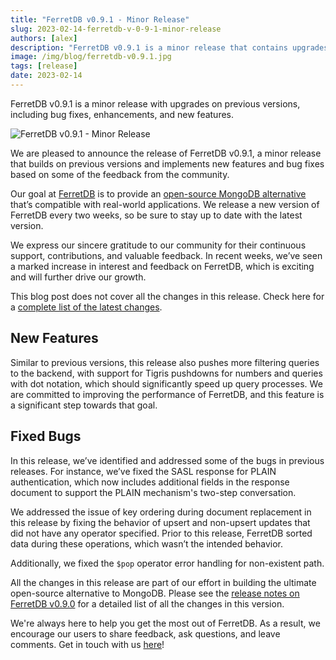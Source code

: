 ```yaml
---
title: "FerretDB v0.9.1 - Minor Release"
slug: 2023-02-14-ferretdb-v-0-9-1-minor-release
authors: [alex]
description: "FerretDB v0.9.1 is a minor release that contains upgrades on previous versions, including bug fixes, enhancements, and new features"
image: /img/blog/ferretdb-v0.9.1.jpg
tags: [release]
date: 2023-02-14
---
```


FerretDB v0.9.1 is a minor release with upgrades on previous versions, including bug fixes, enhancements, and new features.

![FerretDB v0.9.1 - Minor Release](/img/blog/ferretdb-v0.9.1.jpg)

<!--truncate-->

We are pleased to announce the release of FerretDB v0.9.1, a minor release that builds on previous versions and implements new features and bug fixes based on some of the feedback from the community.

Our goal at [FerretDB](https://www.ferretdb.io) is to provide an [open-source MongoDB alternative](https://blog.ferretdb.io/5-database-alternatives-mongodb-2023/) that’s compatible with real-world applications.
We release a new version of FerretDB every two weeks, so be sure to stay up to date with the latest version.

We express our sincere gratitude to our community for their continuous support, contributions, and valuable feedback.
In recent weeks, we’ve seen a marked increase in interest and feedback on FerretDB, which is exciting and will further drive our growth.

This blog post does not cover all the changes in this release.
Check here for a [complete list of the latest changes](https://github.com/FerretDB/FerretDB/releases/).

## New Features

Similar to previous versions, this release also pushes more filtering queries to the backend, with support for Tigris pushdowns for numbers and queries with dot notation, which should significantly speed up query processes.
We are committed to improving the performance of FerretDB, and this feature is a significant step towards that goal.

## Fixed Bugs

In this release, we’ve identified and addressed some of the bugs in previous releases.
For instance, we’ve fixed the SASL response for PLAIN authentication, which now includes additional fields in the response document to support the PLAIN mechanism's two-step conversation.

We addressed the issue of key ordering during document replacement in this release by fixing the behavior of upsert and non-upsert updates that did not have any operator specified.
Prior to this release, FerretDB sorted data during these operations, which wasn’t the intended behavior.

Additionally, we fixed the `$pop` operator error handling for non-existent path.

All the changes in this release are part of our effort in building the ultimate open-source alternative to MongoDB.
Please see the [release notes on FerretDB v0.9.0](https://github.com/FerretDB/FerretDB/releases/tag/v0.9.1) for a detailed list of all the changes in this version.

We're always here to help you get the most out of FerretDB.
As a result, we encourage our users to share feedback, ask questions, and leave comments.
Get in touch with us [here](https://docs.ferretdb.io/#community)!
